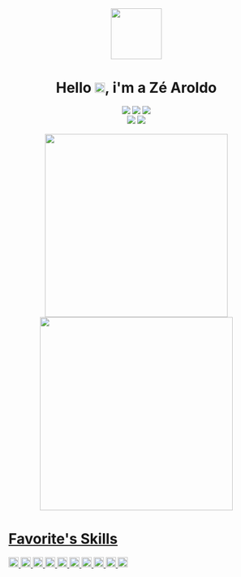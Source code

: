 

<div align="center">
  <img src="https://media1.giphy.com/media/jdPMeyv9rn0hZHh8n9/giphy.gif?cid=790b761174c4fa17c472be80ecb90deb79faa6c031a22037&rid=giphy.gif&ct=s" width="100">
</div>
<h1 align="center" height="30px">Hello <img src="https://raw.githubusercontent.com/kaueMarques/kaueMarques/master/hi.gif" height="20pt">, i'm a Zé Aroldo</h1>
<div align="center">
  <!-- Discord -->
  <a href="#" target="_blank"><img src="https://img.shields.io/badge/Discord-5865F2?style=for-the-badge&logo=discord&logoColor=white"></a>
  <!-- Gmail -->
  <a href="mailto:joseharoldoparente@gmail.com" target="_blank"><img src="https://img.shields.io/badge/Gmail-D14836?style=for-the-badge&logo=gmail&logoColor=white"></a>
  <!-- Linkedin -->
  <a href="https://www.linkedin.com/in/josearoldosoares/" target="_blank"><img src="https://img.shields.io/badge/LinkedIn-0077B5?style=for-the-badge&logo=linkedin&logoColor=white"></a>
</div>
<div align="center">
   <!-- Facebook -->
  <a href="https://www.facebook.com/haroldo.parente" target="_blank"><img src="https://img.shields.io/badge/Facebook-1877F2?style=for-the-badge&logo=facebook&logoColor=white"></a>
  <!-- Instagram -->
  <a href="https://www.instagram.com/haroldoparente" target="_blank"><img src="https://img.shields.io/badge/Instagram-E4405F?style=for-the-badge&logo=instagram&logoColor=white"></a>
</div>
</br>
  <div align="center">
  <a href="https://github.com/zeharoldoparente">
  <img width="360em" src="https://github-readme-stats.vercel.app/api?username=zeharoldoparente&show_icons=true&theme=tokyonight&include_all_commits=true&count_private=true"/>
  <img width="380em" src="https://github-readme-streak-stats.herokuapp.com/?user=zeharoldoparente&theme=tokyonight"/>
</div>

<div display="inline-block">
  <h1>Favorite's Skills</h1>
  <img src="https://cdn.jsdelivr.net/gh/devicons/devicon/icons/flutter/flutter-original.svg" height="20px">
  <img src="https://cdn.jsdelivr.net/gh/devicons/devicon/icons/dart/dart-original.svg" height="20px">
  <img src="https://cdn.jsdelivr.net/gh/devicons/devicon/icons/html5/html5-original.svg" height="20px">
  <img src="https://cdn.jsdelivr.net/gh/devicons/devicon/icons/css3/css3-original.svg" height="20px">
  <img src="https://cdn.jsdelivr.net/gh/devicons/devicon/icons/javascript/javascript-original.svg" height="20px">
  <img src="https://cdn.jsdelivr.net/gh/devicons/devicon/icons/typescript/typescript-original.svg" height="20px">
  <img src="https://cdn.jsdelivr.net/gh/devicons/devicon/icons/bootstrap/bootstrap-original.svg" height="20px">
  <img src="https://cdn.jsdelivr.net/gh/devicons/devicon/icons/react/react-original.svg" height="20px">
  <img src="https://cdn.jsdelivr.net/gh/devicons/devicon/icons/figma/figma-original.svg" height="20px">
  <img src="https://cdn.jsdelivr.net/gh/devicons/devicon/icons/linux/linux-original.svg" height="20px">

</div>
  
  
  
  
  
  
  <!--
https://github-readme-stats.vercel.app/api/top-langs/?username=zeharoldoparente&layout=compact&langs_count=7&theme=tokyonight
